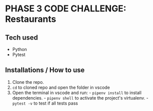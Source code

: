 # PHASE 3 CODE CHALLENGE: Restaurants

## Tech used
- Python
- Pytest

## Installations / How to use
  1. Clone the repo.
  2. ```cd``` to cloned repo and open the folder in vscode
  3. Open the terminal in vscode and run:
    - ```pipenv install``` to install dependencies.
    - ```pipenv shell``` to activate the project's virtualenv. 
    - ```pytest -v``` to test if all tests pass
